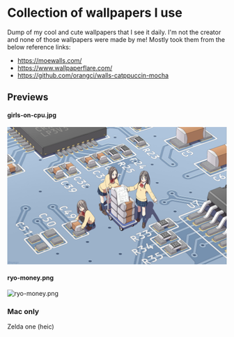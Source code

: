 # Collection of wallpapers I use
Dump of my cool and cute wallpapers that I see it daily. I'm not the creator and none of those wallpapers were made by me! Mostly took them from the below reference links:

- https://moewalls.com/
- https://www.wallpaperflare.com/
- https://github.com/orangci/walls-catppuccin-mocha



## Previews

#### girls-on-cpu.jpg
![girls-on-cpu.jpg](https://raw.githubusercontent.com/GMkonan/wallpapers/main/girls-on-cpu.jpg)

#### ryo-money.png
![ryo-money.png](https://raw.githubusercontent.com/GMkonan/wallpapers/main/ryo-money.png)

### Mac only
Zelda one (heic)
